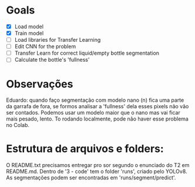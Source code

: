 # Goals

- [x] Load model
- [x] Train model
- [ ] Load libraries for Transfer Learning
- [ ] Edit CNN for the problem
- [ ] Transfer Learn for correct liquid/empty bottle segmentation
- [ ] Calculate the bottle's 'fullness'

# Observações

Eduardo: quando faço segmentação com modelo nano (n) fica uma parte da garrafa de fora, se formos analisar a 'fullness' dela esses pixels não vão ser contados. Podemos usar um modelo maior que o nano mas vai ficar mais pesado, lento. To rodando localmente, pode não haver esse problema no Colab.

# Estrutura de arquivos e folders:

O README.txt precisamos entregar pro sor segundo o enunciado do T2 em README.md.
Dentro de '3 - code' tem o folder 'runs', criado pelo YOLOv8. As segmentações podem ser encontradas em 'runs/segment/predict'.
